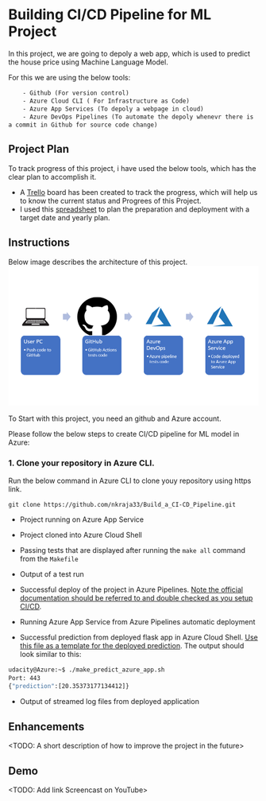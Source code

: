 # Building CI/CD Pipeline for ML Project

In this project, we are going to depoly a web app, which is used to predict the house price using Machine Language Model.
    
   For this we are using the below tools:
   
        - Github (For version control)
        - Azure Cloud CLI ( For Infrastructure as Code)
        - Azure App Services (To depoly a webpage in cloud)
        - Azure DevOps Pipelines (To automate the depoly whenevr there is a commit in Github for source code change)

## Project Plan

   To track progress of this project, i have used the below tools, which has the clear plan to accomplish it.

   * A [Trello](<link>) board has been created to track the progress, which will help us to know the current status and Progrees of this Project.
   * I used this [spreadsheet](project-schedule.xlsx) to plan the preparation and deployment with a target date and yearly plan.

## Instructions

Below image describes the architecture of this project.
![architectural-diagram.png](architectural-diagram.png)

   To Start with this project, you need an github and Azure account.

   Please follow the below steps to create CI/CD pipeline for ML model in Azure: 

### 1. Clone your repository in Azure CLI.

   Run the below command in Azure CLI to clone youy repository using https link.
  
```
git clone https://github.com/nkraja33/Build_a_CI-CD_Pipeline.git
```

* Project running on Azure App Service

* Project cloned into Azure Cloud Shell

* Passing tests that are displayed after running the `make all` command from the `Makefile`

* Output of a test run

* Successful deploy of the project in Azure Pipelines.  [Note the official documentation should be referred to and double checked as you setup CI/CD](https://docs.microsoft.com/en-us/azure/devops/pipelines/ecosystems/python-webapp?view=azure-devops).

* Running Azure App Service from Azure Pipelines automatic deployment

* Successful prediction from deployed flask app in Azure Cloud Shell.  [Use this file as a template for the deployed prediction](https://github.com/udacity/nd082-Azure-Cloud-DevOps-Starter-Code/blob/master/C2-AgileDevelopmentwithAzure/project/starter_files/flask-sklearn/make_predict_azure_app.sh).
The output should look similar to this:

```bash
udacity@Azure:~$ ./make_predict_azure_app.sh
Port: 443
{"prediction":[20.35373177134412]}
```

* Output of streamed log files from deployed application

> 

## Enhancements

<TODO: A short description of how to improve the project in the future>

## Demo 

<TODO: Add link Screencast on YouTube>


